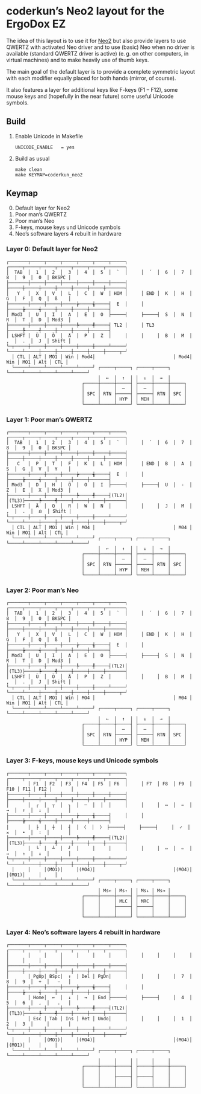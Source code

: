 # coderkun’s Neo2 layout for the ErgoDox EZ

The idea of this layout is to use it for [Neo2](http://www.neo-layout.org) but also provide layers to use QWERTZ with activated Neo driver and to use (basic) Neo when no driver is available (standard QWERTZ driver is active) (e. g. on other computers, in virtual machines) and to make heavily use of thumb keys.

The main goal of the default layer is to provide a complete symmetric layout with each modifier equally placed for both hands (mirror, of course).

It also features a layer for additional keys like F-keys (F1 – F12), some mouse keys and (hopefully in the near future) some useful Unicode symbols.


## Build

1. Enable Unicode in Makefile

    ```
    UNICODE_ENABLE   = yes
    ```
2. Build as usual

    ```
    make clean
    make KEYMAP=coderkun_neo2
    ```


## Keymap

0. Default layer for Neo2
1. Poor man’s QWERTZ
2. Poor man’s Neo
3. F-keys, mouse keys und Unicode symbols
4. Neo’s software layers 4 rebuilt in hardware


### Layer 0: Default layer for Neo2

    ┌───────┬─────┬─────┬─────┬─────┬─────┬─────┐     ┌─────┬─────┬─────┬─────┬─────┬─────┬───────┐
    │  TAB  │  1  │  2  │  3  │  4  │  5  │  `  │     │  ´  │  6  │  7  │  8  │  9  │  0  │ BKSPC │
    ├───────┼─────┼─────┼─────┼─────┼─────┼─────┤     ├─────┼─────┼─────┼─────┼─────┼─────┼───────┤
    │   Y   │  X  │  V  │  L  │  C  │  W  │ HOM │     │ END │  K  │  H  │  G  │  F  │  Q  │  ß    │
    ├───────┼─────┼─────┼─────╆─────╅─────┤  E  │     │     ├─────╆─────╅─────┼─────┼─────┼───────┤
    │ Mod3  │  U  │  I  │  A  │  E  │  O  ├─────┤     ├─────┤  S  │  N  │  R  │  T  │  D  │ Mod3  │
    ├───────┼─────┼─────┼─────╄─────╃─────┤ TL2 │     │ TL3 ├─────╄─────╃─────┼─────┼─────┼───────┤
    │ LSHFT │  Ü  │  Ö  │  Ä  │  P  │  Z  │     │     │     │  B  │  M  │  ,  │  .  │  J  │ Shift │
    └─┬─────┼─────┼─────┼─────┼─────┼─────┴─────┘     └─────┴─────┼─────┼─────┼─────┼─────┼─────┬─┘
      │ CTL │ ALT │ MO1 │ Win │ Mod4│                             │ Mod4│ Win │ MO1 │ Alt │ CTL │
      └─────┴─────┴─────┴─────┴─────┘ ┌─────┬─────┐ ┌─────┬─────┐ └─────┴─────┴─────┴─────┴─────┘
                                      │  ←  │  ↑  │ │  ↓  │  →  │
                                ┌─────┼─────┼─────┤ ├─────┼─────┼─────┐
                                │     │     │  ─  │ │  ─  │     │     │
                                │ SPC │ RTN ├─────┤ ├─────┤ RTN │ SPC │
                                │     │     │ HYP │ │ MEH │     │     │
                                └─────┴─────┴─────┘ └─────┴─────┴─────┘


### Layer 1: Poor man’s QWERTZ

    ┌───────┬─────┬─────┬─────┬─────┬─────┬─────┐     ┌─────┬─────┬─────┬─────┬─────┬─────┬───────┐
    │  TAB  │  1  │  2  │  3  │  4  │  5  │  `  │     │  ´  │  6  │  7  │  8  │  9  │  0  │ BKSPC │
    ├───────┼─────┼─────┼─────┼─────┼─────┼─────┤     ├─────┼─────┼─────┼─────┼─────┼─────┼───────┤
    │   C   │  P  │  T  │  F  │  K  │  L  │ HOM │     │ END │  B  │  A  │  S  │  G  │  V  │  Y    │
    ├───────┼─────┼─────┼─────╆─────╅─────┤  E  │     │     ├─────╆─────╅─────┼─────┼─────┼───────┤
    │ Mod3  │  D  │  H  │  Ö  │  O  │  I  ├─────┤     ├─────┤  U  │  -  │  Z  │  E  │  X  │ Mod3  │
    ├───────┼─────┼─────┼─────╄─────╃─────┤(TL2)│     │(TL3)├─────╄─────╃─────┼─────┼─────┼───────┤
    │ LSHFT │  Ä  │  Q  │  R  │  W  │  N  │     │     │     │  J  │  M  │  ,  │  .  │  ẞ  │ Shift │
    └─┬─────┼─────┼─────┼─────┼─────┼─────┴─────┘     └─────┴─────┼─────┼─────┼─────┼─────┼─────┬─┘
      │ CTL │ ALT │ MO1 │ Win │ MO4 │                             │ M04 │ Win │ MO1 │ Alt │ CTL │
      └─────┴─────┴─────┴─────┴─────┘ ┌─────┬─────┐ ┌─────┬─────┐ └─────┴─────┴─────┴─────┴─────┘
                                      │  ←  │  ↑  │ │  ↓  │  →  │
                                ┌─────┼─────┼─────┤ ├─────┼─────┼─────┐
                                │     │     │  ─  │ │  ─  │     │     │
                                │ SPC │ RTN ├─────┤ ├─────┤ RTN │ SPC │
                                │     │     │ HYP │ │ MEH │     │     │
                                └─────┴─────┴─────┘ └─────┴─────┴─────┘


### Layer 2: Poor man’s Neo

    ┌───────┬─────┬─────┬─────┬─────┬─────┬─────┐     ┌─────┬─────┬─────┬─────┬─────┬─────┬───────┐
    │  TAB  │  1  │  2  │  3  │  4  │  5  │  `  │     │  ´  │  6  │  7  │  8  │  9  │  0  │ BKSPC │
    ├───────┼─────┼─────┼─────┼─────┼─────┼─────┤     ├─────┼─────┼─────┼─────┼─────┼─────┼───────┤
    │   Y   │  X  │  V  │  L  │  C  │  W  │ HOM │     │ END │  K  │  H  │  G  │  F  │  Q  │  ß    │
    ├───────┼─────┼─────┼─────╆─────╅─────┤  E  │     │     ├─────╆─────╅─────┼─────┼─────┼───────┤
    │ Mod3  │  U  │  I  │  A  │  E  │  O  ├─────┤     ├─────┤  S  │  N  │  R  │  T  │  D  │ Mod3  │
    ├───────┼─────┼─────┼─────╄─────╃─────┤(TL2)│     │(TL3)├─────╄─────╃─────┼─────┼─────┼───────┤
    │ LSHFT │  Ü  │  Ö  │  Ä  │  P  │  Z  │     │     │     │  B  │  M  │  ,  │  .  │  J  │ Shift │
    └─┬─────┼─────┼─────┼─────┼─────┼─────┴─────┘     └─────┴─────┼─────┼─────┼─────┼─────┼─────┬─┘
      │ CTL │ ALT │ MO1 │ Win │ MO4 │                             │ M04 │ Win │ MO1 │ Alt │ CTL │
      └─────┴─────┴─────┴─────┴─────┘ ┌─────┬─────┐ ┌─────┬─────┐ └─────┴─────┴─────┴─────┴─────┘
                                      │  ←  │  ↑  │ │  ↓  │  →  │
                                ┌─────┼─────┼─────┤ ├─────┼─────┼─────┐
                                │     │     │  ─  │ │  ─  │     │     │
                                │ SPC │ RTN ├─────┤ ├─────┤ RTN │ SPC │
                                │     │     │ HYP │ │ MEH │     │     │
                                └─────┴─────┴─────┘ └─────┴─────┴─────┘


### Layer 3: F-keys, mouse keys und Unicode symbols

    ┌───────┬─────┬─────┬─────┬─────┬─────┬─────┐     ┌─────┬─────┬─────┬─────┬─────┬─────┬───────┐
    │       │ F1  │ F2  │ F3  │ F4  │ F5  │ F6  │     │ F7  │ F8  │ F9  │ F10 │ F11 │ F12 │       │
    ├───────┼─────┼─────┼─────┼─────┼─────┼─────┤     ├─────┼─────┼─────┼─────┼─────┼─────┼───────┤
    │       │  ┌  │  ┬  │  ┐  │  ─  │  │  │     │     │     │  ↔  │  ←  │  →  │  ↑  │  ↓  │       │
    ├───────┼─────┼─────┼─────╆─────╅─────┤     │     │     ├─────╆─────╅─────┼─────┼─────┼───────┤
    │       │  ├  │  ┼  │  ┤  │ 〈  │  〉 ├─────┤     ├─────┤     │  ✓  │  ✕  │  •  │  ∶  │       │
    ├───────┼─────┼─────┼─────╄─────╃─────┤(TL2)│     │(TL3)├─────╄─────╃─────┼─────┼─────┼───────┤
    │       │  └  │  ┴  │  ┘  │     │     │     │     │     │  ⇔  │  ⇐  │  ⇒  │  ⇑  │  ⇓  │       │
    └─┬─────┼─────┼─────┼─────┼─────┼─────┴─────┘     └─────┴─────┼─────┼─────┼─────┼─────┼─────┬─┘
      │     │     │(MO1)│     │(MO4)│                             │(MO4)│     │(MO1)│     │     │
      └─────┴─────┴─────┴─────┴─────┘ ┌─────┬─────┐ ┌─────┬─────┐ └─────┴─────┴─────┴─────┴─────┘
                                      │ Ms← │ Ms↑ │ │ Ms↓ │ Ms→ │
                                ┌─────┼─────┼─────┤ ├─────┼─────┼─────┐
                                │     │     │ MLC │ │ MRC │     │     │
                                │     │     ├─────┤ ├─────┤     │     │
                                │     │     │     │ │     │     │     │
                                └─────┴─────┴─────┘ └─────┴─────┴─────┘


### Layer 4: Neo’s software layers 4 rebuilt in hardware

    ┌───────┬─────┬─────┬─────┬─────┬─────┬─────┐     ┌─────┬─────┬─────┬─────┬─────┬─────┬───────┐
    │       │     │     │     │     │     │     │     │     │     │     │     │     │     │       │
    ├───────┼─────┼─────┼─────┼─────┼─────┼─────┤     ├─────┼─────┼─────┼─────┼─────┼─────┼───────┤
    │       │ PgUp│ BSpc│  ↑  │ Del │ PgDn│     │     │     │     │  7  │  8  │  9  │  +  │   −   │
    ├───────┼─────┼─────┼─────╆─────╅─────┤     │     │     ├─────╆─────╅─────┼─────┼─────┼───────┤
    │       │ Home│  ←  │  ↓  │  →  │ End ├─────┤     ├─────┤     │  4  │  5  │  6  │  ,  │   .   │
    ├───────┼─────┼─────┼─────╄─────╃─────┤(TL2)│     │(TL3)├─────╄─────╃─────┼─────┼─────┼───────┤
    │       │ Esc │ Tab │ Ins │ Ret │ Undo│     │     │     │     │  1  │  2  │  3  │     │       │
    └─┬─────┼─────┼─────┼─────┼─────┼─────┴─────┘     └─────┴─────┼─────┼─────┼─────┼─────┼─────┬─┘
      │     │     │(MO1)│     │(MO4)│                             │(MO4)│     │(MO1)│     │     │
      └─────┴─────┴─────┴─────┴─────┘ ┌─────┬─────┐ ┌─────┬─────┐ └─────┴─────┴─────┴─────┴─────┘
                                      │     │     │ │     │     │
                                ┌─────┼─────┼─────┤ ├─────┼─────┼─────┐
                                │     │     │     │ │     │     │     │
                                │     │     ├─────┤ ├─────┤     │     │
                                │     │     │     │ │     │     │     │
                                └─────┴─────┴─────┘ └─────┴─────┴─────┘
